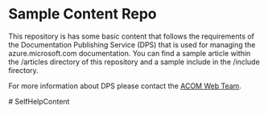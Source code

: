 # Sample Content Repo

This repository is has some basic content that follows the requirements of  the Documentation Publishing Service (DPS) that is used for managing the azure.microsoft.com documentation. You can find a sample article within the /articles directory of this repository and a sample include in the /include firectory. 

For more information about DPS please contact the [ACOM Web Team](mailto:winaz_webteam@microsoft.com).



<!--HONumber=Jun16_HO1-->


#   S e l f H e l p C o n t e n t  
 